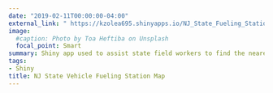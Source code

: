 ```yaml
---
date: "2019-02-11T00:00:00-04:00"
external_link: " https://kzolea695.shinyapps.io/NJ_State_Fueling_Stations_Map/"
image:
  #caption: Photo by Toa Heftiba on Unsplash
  focal_point: Smart
summary: Shiny app used to assist state field workers to find the nearest state vehicle fueling station closest to their field site. The data used in the app was web scraped from the following website: https://www.nj.gov/treasury/administration/statewide-support/motor-fuel-locations.shtml using the rvest package.
tags:
- Shiny
title: NJ State Vehicle Fueling Station Map
---
```

  